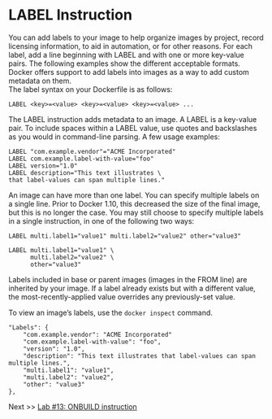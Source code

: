 # LABEL Instruction <br>
You can add labels to your image to help organize images by project, record licensing information, to aid in automation, or for other reasons. For each label, add a line beginning with LABEL and with one or more key-value pairs. The following examples show the different acceptable formats.<br>
Docker offers support to add labels into images as a way to add custom metadata on them.<br>
The label syntax on your Dockerfile is as follows: <br>
```
LABEL <key>=<value> <key>=<value> <key>=<value> ...
```
The LABEL instruction adds metadata to an image. A LABEL is a key-value pair. To include spaces within a LABEL value, use quotes and backslashes as you would in command-line parsing. A few usage examples:
```
LABEL "com.example.vendor"="ACME Incorporated"
LABEL com.example.label-with-value="foo"
LABEL version="1.0"
LABEL description="This text illustrates \
that label-values can span multiple lines."
```
An image can have more than one label. You can specify multiple labels on a single line. Prior to Docker 1.10, this decreased the size of the final image, but this is no longer the case. You may still choose to specify multiple labels in a single instruction, in one of the following two ways:
```
LABEL multi.label1="value1" multi.label2="value2" other="value3"
``` 
```
LABEL multi.label1="value1" \
      multi.label2="value2" \
      other="value3"
```
Labels included in base or parent images (images in the FROM line) are inherited by your image. If a label already exists but with a different value, the most-recently-applied value overrides any previously-set value.

To view an image’s labels, use the ```docker inspect``` command.
```
"Labels": {
    "com.example.vendor": "ACME Incorporated"
    "com.example.label-with-value": "foo",
    "version": "1.0",
    "description": "This text illustrates that label-values can span multiple lines.",
    "multi.label1": "value1",
    "multi.label2": "value2",
    "other": "value3"
},
```

Next >> [Lab #13: ONBUILD instruction](https://dockerlabs.nholuongut.com/beginners/dockerfile/onbuild.html) 
